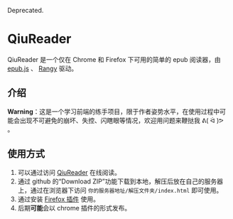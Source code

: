 Deprecated.

# QiuReader

QiuReader 是一个仅在 Chrome 和 Firefox 下可用的简单的 epub 阅读器，由 [epub.js](https://github.com/futurepress/epub.js) 、 [Rangy](https://github.com/timdown/rangy) 驱动。



## 介绍

**Warning**：这是一个学习前端的练手项目，限于作者姿势水平，在使用过程中可能会出现不可避免的崩坏、失控、闪瞎眼等情况，欢迎用问题来鞭挞我 ᕕ( ᐛ )ᕗ 。



## 使用方式

1. 可以通过访问 [QiuReader](https://bubble-Q.github.io/QiuReader) 在线阅读。
2. 通过 github 的“Download ZIP”功能下载到本地，解压后放在自己的服务器上，通过在浏览器下访问 `你的服务器地址/解压文件夹/index.html` 即可使用。
3. 通过安装 [Firefox 插件](https://addons.mozilla.org/zh-CN/firefox/addon/qiureader/) 使用。
4. 后期**可能**会以 chrome 插件的形式发布。


